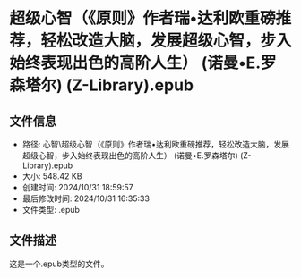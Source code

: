﻿# 超级心智（《原则》作者瑞•达利欧重磅推荐，轻松改造大脑，发展超级心智，步入始终表现出色的高阶人生） (诺曼•E.罗森塔尔) (Z-Library).epub

## 文件信息
- 路径: 心智\超级心智（《原则》作者瑞•达利欧重磅推荐，轻松改造大脑，发展超级心智，步入始终表现出色的高阶人生） (诺曼•E.罗森塔尔) (Z-Library).epub
- 大小: 548.42 KB
- 创建时间: 2024/10/31 18:59:57
- 最后修改时间: 2024/10/31 16:35:33
- 文件类型: .epub

## 文件描述
这是一个.epub类型的文件。

